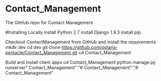 # Contact_Management
The GitHub repo for Contact Management

#Installing Locally
install Python 2.7
install Django 1.9.3
install pip

Checkout ContactManagement from GitHub and install the requirements
mkdir dev
cd dev
git clone https://github.com/polaris-pentacle/Contact_Management.git
cd Contact_Management

Build and install client apps
cd Contact_Management
python manage.py runserver" Contact_Management" 
"# Contact_Management" 
"# Contact_Management" 
